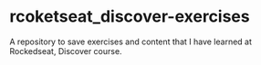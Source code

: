 # rcoketseat_discover-exercises
A repository to save exercises and content that I have learned at Rockedseat, Discover course.
